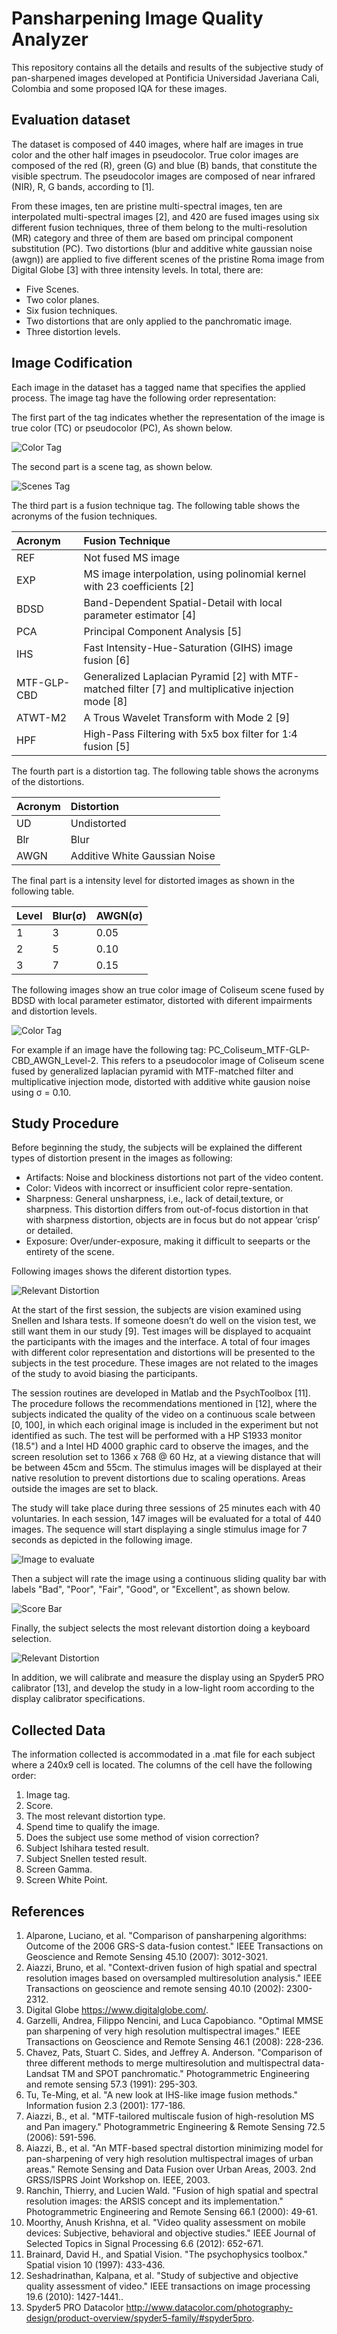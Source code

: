 # Pansharpening Image Quality Analyzer

This repository contains all the details and results of the subjective study of pan-sharpened images developed at Pontificia Universidad Javeriana Cali, Colombia and some proposed IQA for these images.

## Evaluation dataset

The dataset is composed of 440 images, where half are images in true color and the other half images in pseudocolor. True color images are composed of the red (R), green (G) and blue (B) bands, that constitute the visible spectrum. The pseudocolor images are composed of near infrared (NIR), R, G bands, according to [1].    

From these images, ten are pristine multi-spectral images, ten are interpolated multi-spectral images [2],  and 420 are fused images using six different fusion techniques, three of them belong to the multi-resolution (MR) category and three of them are based om principal component substitution (PC). Two distortions (blur and additive white gaussian noise (awgn)) are applied to five different scenes of the pristine Roma image from Digital Globe [3] with three intensity levels. In  total, there are:

* Five Scenes.
* Two color planes.
* Six fusion techniques.
* Two distortions that are only applied to the panchromatic image.
* Three distortion levels.

## Image Codification
 
Each image in the dataset has a tagged name that specifies the applied process. The image tag have the following order representation:

The first part of the tag indicates whether the representation of the image is true color (TC) or pseudocolor (PC), As shown below.

 ![Color Tag](Tag_Color.png)

The second part is a scene tag, as shown below.

 ![Scenes Tag](Tag_Scenes.png)

The third part is a fusion technique tag. The following table shows the acronyms of the fusion techniques.

| Acronym    | Fusion Technique                                                                                   |
|:-----------|:---------------------------------------------------------------------------------------------------|
| REF        | Not fused MS image                                                                                 |
| EXP        | MS image interpolation, using polinomial kernel with 23 coefficients [2]                           |
| BDSD       | Band-Dependent Spatial-Detail with local parameter estimator [4]                                   |
| PCA        | Principal Component Analysis [5]                                                                   |
| IHS        | Fast Intensity-Hue-Saturation (GIHS) image fusion [6]                                              |
| MTF-GLP-CBD| Generalized Laplacian Pyramid [2] with MTF-matched filter [7] and multiplicative injection mode [8]|
| ATWT-M2    | A Trous Wavelet Transform with Mode 2 [9]                                                          |
| HPF        | High-Pass Filtering with 5x5 box filter for 1:4 fusion [5]                                         |

The fourth part is a distortion tag. The following table shows the acronyms of the distortions.

| Acronym| Distortion                   |
|:-------|:-----------------------------|
| UD     | Undistorted                  |
| Blr    | Blur                         |
| AWGN   | Additive White Gaussian Noise|

The final part is a intensity level for distorted images as shown in the following table.

| Level   | Blur(σ) | AWGN(σ) |
|:--------|:--------|:--------|
| 1       | 3       | 0.05    |
| 2       | 5       | 0.10    |
| 3       | 7       | 0.15    |

The following images show an true color image of Coliseum scene fused by BDSD with local parameter estimator, distorted with diferent impairments and distortion levels.

 ![Color Tag](Tag_Distortion.png)

For example if an image have the following tag: PC_Coliseum_MTF-GLP-CBD_AWGN_Level-2. This refers to a pseudocolor image of Coliseum scene fused by generalized laplacian pyramid with MTF-matched filter and multiplicative injection mode, distorted with additive white gausion noise using σ = 0.10.

## Study Procedure

Before beginning the study, the subjects will be explained the different types of distortion present in the images as following: 

* Artifacts: Noise and blockiness distortions not part of the video content.
* Color: Videos with incorrect or insufficient color repre-sentation.
* Sharpness: General unsharpness, i.e., lack of detail,texture, or sharpness. This distortion differs from out-of-focus distortion in that with sharpness distortion, objects are in focus but do not appear ‘crisp’ or detailed.
* Exposure: Over/under-exposure, making it difficult to seeparts or the entirety of the scene.

Following images shows the diferent distortion types.

![Relevant Distortion](Distortion_Types.png)

At the start of the first session, the subjects are vision examined using Snellen and Ishara tests. If someone doesn’t do well on the vision test, we still want them in our study [9]. Test images will be displayed to acquaint the participants with the images and the interface. A total of four images with different color representation and distortions will be presented to the subjects in the test procedure. These images are not related to the images of the study to avoid biasing the participants.

The session routines are developed in Matlab and the PsychToolbox [11]. The procedure follows the recommendations mentioned in [12], where the subjects indicated the quality of the video on a continuous scale between [0, 100], in which each original image is included in the experiment but not identified as such. The test will be performed with a HP S1933 monitor (18.5")  and a Intel HD 4000 graphic card to observe the images, and the screen resolution set to 1366 x 768 @ 60 Hz, at a viewing distance that will be between 45cm and 55cm. The stimulus images will be displayed at their native resolution to prevent distortions due to scaling operations. Areas outside the images are set to black. 

The study will take place during three sessions of 25 minutes each with 40 voluntaries. In each session, 147 images will be evaluated  for a total of 440 images. The sequence will start displaying a single stimulus image for 7 seconds as depicted in the following image.

![Image to evaluate](ScoreImage.png)

Then a subject will rate the image using a continuous sliding quality bar with labels "Bad", "Poor", "Fair", "Good", or "Excellent", as shown below. 

![Score Bar](ScoreBar.png)

Finally, the subject selects the most relevant distortion doing a keyboard selection.

![Relevant Distortion](ScoreType.png)

In addition, we will calibrate and measure the display using an Spyder5 PRO calibrator [13], and develop the study in a low-light room according to the display calibrator specifications.

## Collected Data

The information collected is accommodated in a .mat file for each subject where a 240x9 cell is located. The columns of the cell have the following order: 

1. Image tag. 
2. Score. 
3. The most relevant distortion type. 
4. Spend time to qualify the image. 
5. Does the subject use some method of vision correction? 
6. Subject Ishihara tested result. 
7. Subject Snellen tested result. 
8. Screen Gamma. 
9. Screen White Point.   

## References
1. Alparone, Luciano, et al. "Comparison of pansharpening algorithms: Outcome of the 2006 GRS-S data-fusion contest." IEEE Transactions on Geoscience and Remote Sensing 45.10 (2007): 3012-3021.
2. Aiazzi, Bruno, et al. "Context-driven fusion of high spatial and spectral resolution images based on oversampled multiresolution analysis." IEEE Transactions on geoscience and remote sensing 40.10 (2002): 2300-2312.
3. Digital Globe https://www.digitalglobe.com/.
4. Garzelli, Andrea, Filippo Nencini, and Luca Capobianco. "Optimal MMSE pan sharpening of very high resolution multispectral images." IEEE Transactions on Geoscience and Remote Sensing 46.1 (2008): 228-236.
5. Chavez, Pats, Stuart C. Sides, and Jeffrey A. Anderson. "Comparison of three different methods to merge multiresolution and multispectral data- Landsat TM and SPOT panchromatic." Photogrammetric Engineering and remote sensing 57.3 (1991): 295-303.
6. Tu, Te-Ming, et al. "A new look at IHS-like image fusion methods." Information fusion 2.3 (2001): 177-186.
7. Aiazzi, B., et al. "MTF-tailored multiscale fusion of high-resolution MS and Pan imagery." Photogrammetric Engineering & Remote Sensing 72.5 (2006): 591-596.
8. Aiazzi, B., et al. "An MTF-based spectral distortion minimizing model for pan-sharpening of very high resolution multispectral images of urban areas." Remote Sensing and Data Fusion over Urban Areas, 2003. 2nd GRSS/ISPRS Joint Workshop on. IEEE, 2003.
9. Ranchin, Thierry, and Lucien Wald. "Fusion of high spatial and spectral resolution images: the ARSIS concept and its implementation." Photogrammetric Engineering and Remote Sensing 66.1 (2000): 49-61.
10. Moorthy, Anush Krishna, et al. "Video quality assessment on mobile devices: Subjective, behavioral and objective studies." IEEE Journal of Selected Topics in Signal Processing 6.6 (2012): 652-671.
11. Brainard, David H., and Spatial Vision. "The psychophysics toolbox." Spatial vision 10 (1997): 433-436.
12. Seshadrinathan, Kalpana, et al. "Study of subjective and objective quality assessment of video." IEEE transactions on image processing 19.6 (2010): 1427-1441..
13. Spyder5 PRO Datacolor http://www.datacolor.com/photography-design/product-overview/spyder5-family/#spyder5pro.

